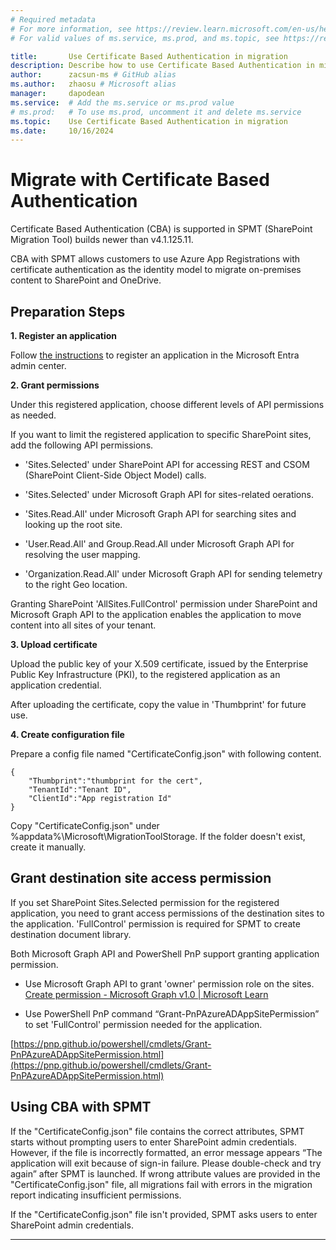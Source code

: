 ```yaml
---
# Required metadata
# For more information, see https://review.learn.microsoft.com/en-us/help/platform/learn-editor-add-metadata?branch=main
# For valid values of ms.service, ms.prod, and ms.topic, see https://review.learn.microsoft.com/en-us/help/platform/metadata-taxonomies?branch=main

title:       Use Certificate Based Authentication in migration
description: Describe how to use Certificate Based Authentication in migration
author:      zacsun-ms # GitHub alias
ms.author:   zhaosu # Microsoft alias
manager:     dapodean
ms.service:  # Add the ms.service or ms.prod value
# ms.prod:   # To use ms.prod, uncomment it and delete ms.service
ms.topic:    Use Certificate Based Authentication in migration
ms.date:     10/16/2024
---
```


# Migrate with Certificate Based Authentication

Certificate Based Authentication (CBA) is supported in SPMT (SharePoint Migration Tool) builds newer than v4.1.125.11.

CBA with SPMT allows customers to use Azure App Registrations with certificate authentication as the identity model to migrate on-premises content to SharePoint and OneDrive.

## Preparation Steps

__1. Register an application__

Follow [the instructions](https://learn.microsoft.com/entra/identity-platform/quickstart-register-app?tabs=certificate) to register an application in the Microsoft Entra admin center.

__2. Grant permissions__

Under this registered application, choose different levels of API permissions as needed.

If you want to limit the registered application to specific SharePoint sites, add the following API permissions.

- 'Sites.Selected' under SharePoint API for accessing REST and CSOM (SharePoint Client-Side Object Model) calls.

- 'Sites.Selected' under Microsoft Graph API for sites-related oerations.

- 'Sites.Read.All' under Microsoft Graph API for searching sites and looking up the root site.

- 'User.Read.All' and Group.Read.All under Microsoft Graph API for resolving the user mapping.

- 'Organization.Read.All' under Microsoft Graph API for sending telemetry to the right Geo location.

Granting SharePoint 'AllSites.FullControl' permission under SharePoint and Microsoft Graph API to the application enables the application to move content into all sites of your tenant.

__3. Upload certificate__

Upload the public key of your X.509 certificate, issued by the Enterprise Public Key Infrastructure (PKI), to the registered application as an application credential. 

After uploading the certificate, copy the value in 'Thumbprint' for future use.

__4. Create configuration file__

Prepare a config file named "CertificateConfig.json" with following content. 


```
{
    "Thumbprint":"thumbprint for the cert",
    "TenantId":"Tenant ID",
    "ClientId":"App registration Id"
}
```

Copy "CertificateConfig.json" under %appdata%\Microsoft\MigrationToolStorage. If the folder doesn't exist, create it manually.

## Grant destination site access permission

If you set SharePoint Sites.Selected permission for the registered application, you need to grant access permissions of the destination sites to the application. 'FullControl' permission is required for SPMT to create destination document library.

Both Microsoft Graph API and PowerShell PnP support granting application permission.

- Use Microsoft Graph API to grant 'owner' permission role on the sites. [Create permission - Microsoft Graph v1.0 | Microsoft Learn](https://learn.microsoft.com/graph/api/site-post-permissions?view=graph-rest-1.0&tabs=http)

- Use PowerShell PnP command “Grant-PnPAzureADAppSitePermission” to set 'FullControl' permission needed for the application.

[https://pnp.github.io/powershell/cmdlets/Grant-PnPAzureADAppSitePermission.html](https://pnp.github.io/powershell/cmdlets/Grant-PnPAzureADAppSitePermission.html)

## Using CBA with SPMT

If the "CertificateConfig.json" file contains the correct attributes, SPMT starts without prompting users to enter SharePoint admin credentials. However, if the file is incorrectly formatted, an error message appears “The application will exit because of sign-in failure. Please double-check and try again” after SPMT is launched. If wrong attribute values are provided in the "CertificateConfig.json" file, all migrations fail with errors in the migration report indicating insufficient permissions.

If the "CertificateConfig.json" file isn't provided, SPMT asks users to enter SharePoint admin credentials.

---
